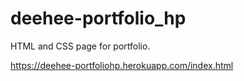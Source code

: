 # deehee-portfolio_hp
HTML and CSS page for portfolio.  

https://deehee-portfoliohp.herokuapp.com/index.html
